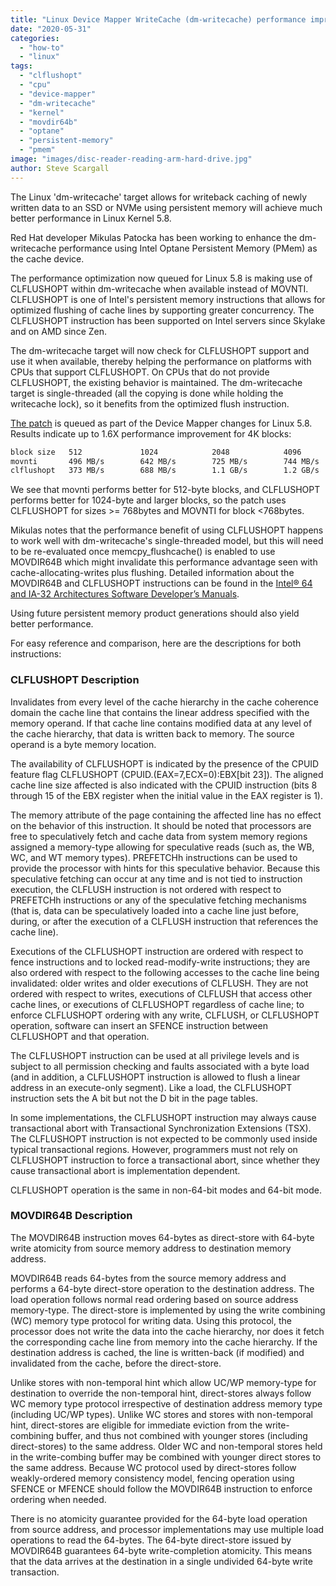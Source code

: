 ```yaml
---
title: "Linux Device Mapper WriteCache (dm-writecache) performance improvements in Linux Kernel 5.8"
date: "2020-05-31"
categories: 
  - "how-to"
  - "linux"
tags: 
  - "clflushopt"
  - "cpu"
  - "device-mapper"
  - "dm-writecache"
  - "kernel"
  - "movdir64b"
  - "optane"
  - "persistent-memory"
  - "pmem"
image: "images/disc-reader-reading-arm-hard-drive.jpg"
author: Steve Scargall
---
```


The Linux 'dm-writecache' target allows for writeback caching of newly written data to an SSD or NVMe using persistent memory will achieve much better performance in Linux Kernel 5.8.

Red Hat developer Mikulas Patocka has been working to enhance the dm-writecache performance using Intel Optane Persistent Memory (PMem) as the cache device.

The performance optimization now queued for Linux 5.8 is making use of CLFLUSHOPT within dm-writecache when available instead of MOVNTI. CLFLUSHOPT is one of Intel's persistent memory instructions that allows for optimized flushing of cache lines by supporting greater concurrency. The CLFLUSHOPT instruction has been supported on Intel servers since Skylake and on AMD since Zen.

The dm-writecache target will now check for CLFLUSHOPT support and use it when available, thereby helping the performance on platforms with CPUs that support CLFLUSHOPT. On CPUs that do not provide CLFLUSHOPT, the existing behavior is maintained. The dm-writecache target is single-threaded (all the copying is done while holding the writecache lock), so it benefits from the optimized flush instruction.

[The patch](https://git.kernel.org/pub/scm/linux/kernel/git/device-mapper/linux-dm.git/commit/?h=dm-5.8&id=a70589009f56daa3a1f2267f376ba4963a25f2fe) is queued as part of the Device Mapper changes for Linux 5.8. Results indicate up to 1.6X performance improvement for 4K blocks:

```bash
block size   512             1024            2048            4096
movnti       496 MB/s        642 MB/s        725 MB/s        744 MB/s
clflushopt   373 MB/s        688 MB/s        1.1 GB/s        1.2 GB/s
```

We see that movnti performs better for 512-byte blocks, and CLFLUSHOPT performs better for 1024-byte and larger blocks, so the patch uses CLFLUSHOPT for sizes >= 768bytes and MOVNTI for block <768bytes.

Mikulas notes that the performance benefit of using CLFLUSHOPT happens to work well with dm-writecache's single-threaded model, but this will need to be re-evaluated once memcpy\_flushcache() is enabled to use MOVDIR64B which might invalidate this performance advantage seen with cache-allocating-writes plus flushing. Detailed information about the MOVDIR64B and CLFLUSHOPT instructions can be found in the [Intel® 64 and IA-32 Architectures Software Developer’s Manuals](https://software.intel.com/content/www/us/en/develop/articles/intel-sdm.html).

Using future persistent memory product generations should also yield better performance.

For easy reference and comparison, here are the descriptions for both instructions:

### CLFLUSHOPT Description

Invalidates from every level of the cache hierarchy in the cache coherence domain the cache line that contains the linear address specified with the memory operand. If that cache line contains modified data at any level of the cache hierarchy, that data is written back to memory. The source operand is a byte memory location.

The availability of CLFLUSHOPT is indicated by the presence of the CPUID feature flag CLFLUSHOPT (CPUID.(EAX=7,ECX=0):EBX\[bit 23\]). The aligned cache line size affected is also indicated with the CPUID instruction (bits 8 through 15 of the EBX register when the initial value in the EAX register is 1).

The memory attribute of the page containing the affected line has no effect on the behavior of this instruction. It should be noted that processors are free to speculatively fetch and cache data from system memory regions assigned a memory-type allowing for speculative reads (such as, the WB, WC, and WT memory types). PREFETCHh instructions can be used to provide the processor with hints for this speculative behavior. Because this speculative fetching can occur at any time and is not tied to instruction execution, the CLFLUSH instruction is not ordered with respect to PREFETCHh instructions or any of the speculative fetching mechanisms (that is, data can be speculatively loaded into a cache line just before, during, or after the execution of a CLFLUSH instruction that references the cache line).

Executions of the CLFLUSHOPT instruction are ordered with respect to fence instructions and to locked read-modify-write instructions; they are also ordered with respect to the following accesses to the cache line being invalidated: older writes and older executions of CLFLUSH. They are not ordered with respect to writes, executions of CLFLUSH that access other cache lines, or executions of CLFLUSHOPT regardless of cache line; to enforce CLFLUSHOPT ordering with any write, CLFLUSH, or CLFLUSHOPT operation, software can insert an SFENCE instruction between CLFLUSHOPT and that operation.

The CLFLUSHOPT instruction can be used at all privilege levels and is subject to all permission checking and faults associated with a byte load (and in addition, a CLFLUSHOPT instruction is allowed to flush a linear address in an execute-only segment). Like a load, the CLFLUSHOPT instruction sets the A bit but not the D bit in the page tables.

In some implementations, the CLFLUSHOPT instruction may always cause transactional abort with Transactional Synchronization Extensions (TSX). The CLFLUSHOPT instruction is not expected to be commonly used inside typical transactional regions. However, programmers must not rely on CLFLUSHOPT instruction to force a transactional abort, since whether they cause transactional abort is implementation dependent.

CLFLUSHOPT operation is the same in non-64-bit modes and 64-bit mode.

### MOVDIR64B Description

The MOVDIR64B instruction moves 64-bytes as direct-store with 64-byte write atomicity from source memory address to destination memory address.

MOVDIR64B reads 64-bytes from the source memory address and performs a 64-byte direct-store operation to the destination address. The load operation follows normal read ordering based on source address memory-type. The direct-store is implemented by using the write combining (WC) memory type protocol for writing data. Using this protocol, the processor does not write the data into the cache hierarchy, nor does it fetch the corresponding cache line from memory into the cache hierarchy. If the destination address is cached, the line is written-back (if modified) and invalidated from the cache, before the direct-store.

Unlike stores with non-temporal hint which allow UC/WP memory-type for destination to override the non-temporal hint, direct-stores always follow WC memory type protocol irrespective of destination address memory type (including UC/WP types). Unlike WC stores and stores with non-temporal hint, direct-stores are eligible for immediate eviction from the write-combining buffer, and thus not combined with younger stores (including direct-stores) to the same address. Older WC and non-temporal stores held in the write-combing buffer may be combined with younger direct stores to the same address. Because WC protocol used by direct-stores follow weakly-ordered memory consistency model, fencing operation using SFENCE or MFENCE should follow the MOVDIR64B instruction to enforce ordering when needed.

There is no atomicity guarantee provided for the 64-byte load operation from source address, and processor implementations may use multiple load operations to read the 64-bytes. The 64-byte direct-store issued by MOVDIR64B guarantees 64-byte write-completion atomicity. This means that the data arrives at the destination in a single undivided 64-byte write transaction.
